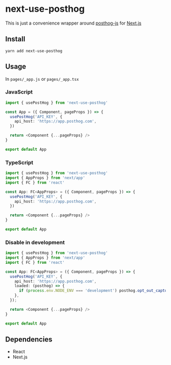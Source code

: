 # next-use-posthog

This is just a convenience wrapper around [posthog-js](https://github.com/PostHog/posthog-js) for [Next.js](https://nextjs.org)

## Install

`yarn add next-use-posthog`

## Usage

In `pages/_app.js` or `pages/_app.tsx`

### JavaScript

```typescript
import { usePostHog } from 'next-use-posthog'

const App = ({ Component, pageProps }) => {
  usePostHog('API_KEY', {
    api_host: 'https://app.posthog.com',
  })

  return <Component {...pageProps} />
}

export default App
```

### TypeScript

```typescript
import { usePostHog } from 'next-use-posthog'
import { AppProps } from 'next/app'
import { FC } from 'react'

const App: FC<AppProps> = ({ Component, pageProps }) => {
  usePostHog('API_KEY', {
    api_host: 'https://app.posthog.com',
  })

  return <Component {...pageProps} />
}

export default App
```

### Disable in development

```typescript
import { usePostHog } from 'next-use-posthog'
import { AppProps } from 'next/app'
import { FC } from 'react'

const App: FC<AppProps> = ({ Component, pageProps }) => {
  usePostHog('API_KEY', {
    api_host: 'https://app.posthog.com',
    loaded: (posthog) => {
      if (process.env.NODE_ENV === 'development') posthog.opt_out_capturing();
    },
  });

  return <Component {...pageProps} />
}

export default App
```

## Dependencies

- React
- Next.js
